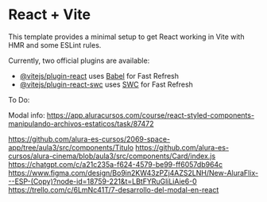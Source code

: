 # React + Vite

This template provides a minimal setup to get React working in Vite with HMR and some ESLint rules.

Currently, two official plugins are available:

- [@vitejs/plugin-react](https://github.com/vitejs/vite-plugin-react/blob/main/packages/plugin-react/README.md) uses [Babel](https://babeljs.io/) for Fast Refresh
- [@vitejs/plugin-react-swc](https://github.com/vitejs/vite-plugin-react-swc) uses [SWC](https://swc.rs/) for Fast Refresh

To Do:

Modal info: https://app.aluracursos.com/course/react-styled-components-manipulando-archivos-estaticos/task/87472

https://github.com/alura-es-cursos/2069-space-app/tree/aula3/src/components/Titulo
https://github.com/alura-es-cursos/alura-cinema/blob/aula3/src/components/Card/index.js
https://chatgpt.com/c/a21c235a-f624-4579-be99-ff6057db964c
https://www.figma.com/design/Bo9in2KW43zPZj4AZS2LNH/New-AluraFlix---ESP-(Copy)?node-id=18759-221&t=LBtFYRuGliLiAie6-0
https://trello.com/c/6LmNc41T/7-desarrollo-del-modal-en-react
